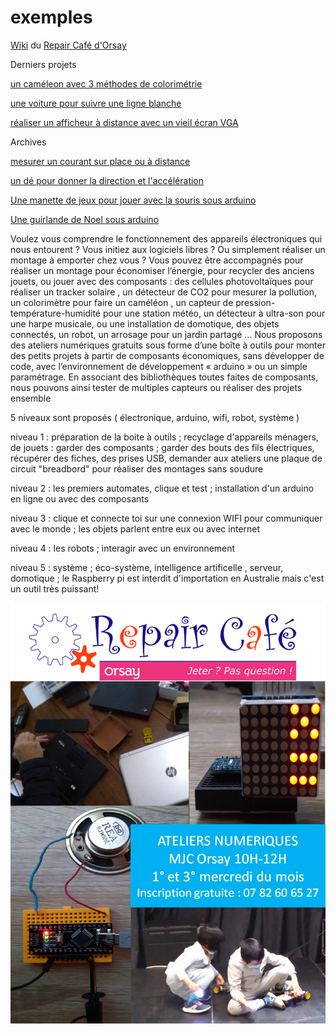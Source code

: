 # exemples

[Wiki](https://github.com/anumby-source/jouets/wiki) du [Repair Café d'Orsay](https://www.repaircafe-orsay.org/category/blog/ateliers-numeriques-blog/)

Derniers projets

[un caméleon avec 3 méthodes de colorimétrie](https://github.com/arnaudrco/exemples/blob/main/cameleon/read-me-cameleon.pdf)

[une voiture pour suivre une ligne blanche](https://github.com/anumby-source/jouets/blob/main/voiture-eclairee/read-me-voiture-eclairee.pdf)

[réaliser un afficheur à distance avec un vieil écran VGA](https://github.com/anumby-source/jouets/blob/main/affichage-a-distance/read-me-affichage.pdf)

Archives

[mesurer un courant sur place ou à distance](https://github.com/arnaudrco/exemples/blob/main/read-me-boucle-de-courant.pdf)

[un dé pour donner la direction et l'accélération](https://github.com/arnaudrco/exemples/blob/main/de-accelerometre/de-accelerom%C3%A8tre.mp4)

[Une manette de jeux pour jouer avec la souris sous arduino](https://github.com/arnaudrco/exemples/blob/main/manette-de-jeux-pro/read-me-manette.pdf)

[Une guirlande de Noel sous arduino](https://github.com/arnaudrco/exemples/blob/main/guirlande/read-me-guirlande.pdf)


Voulez vous comprendre le fonctionnement des appareils électroniques qui nous entourent ? Vous initiez aux logiciels libres ? Ou simplement réaliser un montage à emporter chez vous ?
Vous pouvez être accompagnés pour réaliser un montage pour économiser l’énergie,  pour recycler des anciens jouets,  ou jouer avec des composants : des cellules photovoltaïques pour réaliser un tracker solaire , un détecteur de CO2 pour mesurer la pollution, un colorimètre pour faire un caméléon , un capteur de pression-température-humidité  pour une station météo, un détecteur à ultra-son pour une harpe musicale, ou une installation de domotique, des objets connectés, un robot, un arrosage pour un jardin partagé …
Nous proposons des ateliers numériques gratuits sous forme d’une boîte à outils pour monter des petits projets à partir de composants économiques, sans développer de code, avec l’environnement de développement « arduino » ou un simple paramétrage. En associant des bibliothèques toutes faites de composants, nous pouvons ainsi tester de multiples capteurs ou réaliser des projets ensemble

5 niveaux sont proposés ( électronique, arduino, wifi, robot, système )

niveau 1  : préparation de la boite à outils ; recyclage d'appareils ménagers, de jouets : garder des composants ; garder des bouts des fils électriques, récupérer des fiches, des prises USB, demander aux ateliers une plaque de circuit  "breadbord" pour réaliser des montages sans soudure

niveau 2 : les premiers automates, clique et test ; installation d'un arduino en ligne ou avec des composants

niveau 3 :  clique et connecte toi sur une connexion WIFI pour communiquer avec le monde ; les objets parlent entre eux ou avec internet

niveau 4 : les robots ; interagir avec un environnement

niveau 5 : système ; éco-système, intelligence artificelle , serveur, domotique ; le Raspberry pi est interdit d'importation en Australie mais c'est un outil très puissant! 

![affiche](https://github.com/arnaudrco/exemples/blob/main/affiche.png)





